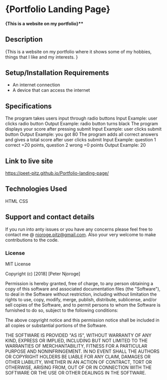 # {Portfolio Landing Page}
#### {This is a website on my portfolio}**
## Description
{This is a website on my portfolio where it shows some of my hobbies, things that I like and my interests.   }
## Setup/Installation Requirements
* An internet connection
* A device that can access the internet
## Specifications
The program takes users input through radio buttons
    Input Example: user clicks radio button
	Output Example: radio button turns black
The program displays your score after pressing submit
    Input Example: user clicks submit button
    Output Example: you got 80
The program adds all correct answers and gives a total score after user clicks submit
    Input Example: question 1 correct =20 points, question 2 wrong =0 points
    Output Example: 20 

## Link to live site
   https://peet-pitz.github.io/Portfolio-landing-page/

## Technologies Used
HTML
CSS
## Support and contact details
If you run into anty issues or you have any concerns please feel free to contact me @ njoroge.pitz@gmail.com. Also your very welcome to make contributions to the code.
### License
MIT License

Copyright (c) [2018] [Peter Njoroge]

Permission is hereby granted, free of charge, to any person obtaining a copy
of this software and associated documentation files (the "Software"), to deal
in the Software without restriction, including without limitation the rights
to use, copy, modify, merge, publish, distribute, sublicense, and/or sell
copies of the Software, and to permit persons to whom the Software is
furnished to do so, subject to the following conditions:

The above copyright notice and this permission notice shall be included in all
copies or substantial portions of the Software.

THE SOFTWARE IS PROVIDED "AS IS", WITHOUT WARRANTY OF ANY KIND, EXPRESS OR
IMPLIED, INCLUDING BUT NOT LIMITED TO THE WARRANTIES OF MERCHANTABILITY,
FITNESS FOR A PARTICULAR PURPOSE AND NONINFRINGEMENT. IN NO EVENT SHALL THE
AUTHORS OR COPYRIGHT HOLDERS BE LIABLE FOR ANY CLAIM, DAMAGES OR OTHER
LIABILITY, WHETHER IN AN ACTION OF CONTRACT, TORT OR OTHERWISE, ARISING FROM,
OUT OF OR IN CONNECTION WITH THE SOFTWARE OR THE USE OR OTHER DEALINGS IN THE
SOFTWARE.